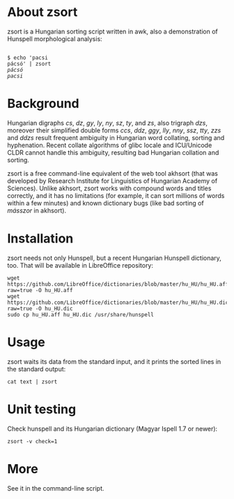 # About zsort

zsort is a Hungarian sorting script written in awk, also a
demonstration of Hunspell morphological analysis:

<code>
$ echo 'pacsi
pácsó' | zsort
<i>pácsó</i>
<i>pacsi</i>
</code>

# Background

Hungarian digraphs *cs*, *dz*, *gy*, *ly*, *ny*, *sz*, *ty*,
and *zs*, also trigraph *dzs*, moreover their simplified
double forms *ccs*, *ddz*, *ggy*, *lly*, *nny*, *ssz*, *tty*,
*zzs* and *ddzs* result frequent ambiguity in Hungarian word
collating, sorting and hyphenation. Recent collate algorithms
of glibc locale and ICU/Unicode CLDR cannot handle this
ambiguity, resulting bad Hungarian collation and sorting.

zsort is a free command-line equivalent of the web tool akhsort
(that was developed by Research Institute for Linguistics of
Hungarian Academy of Sciences). Unlike akhsort, zsort works
with compound words and titles correctly, and it has no limitations
(for example, it can sort millions of words within a few minutes) and
known dictionary bugs (like bad sorting of *másszor* in akhsort).

# Installation

zsort needs not only Hunspell, but a recent Hungarian Hunspell
dictionary, too. That will be available in LibreOffice repository:

```
wget https://github.com/LibreOffice/dictionaries/blob/master/hu_HU/hu_HU.aff?raw=true -O hu_HU.aff
wget https://github.com/LibreOffice/dictionaries/blob/master/hu_HU/hu_HU.dic?raw=true -O hu_HU.dic
sudo cp hu_HU.aff hu_HU.dic /usr/share/hunspell
```

# Usage

zsort waits its data from the standard input, and it prints the
sorted lines in the standard output:

```
cat text | zsort
```

# Unit testing

Check hunspell and its Hungarian dictionary (Magyar Ispell 1.7 or newer):

```
zsort -v check=1
```

# More

See it in the command-line script.
